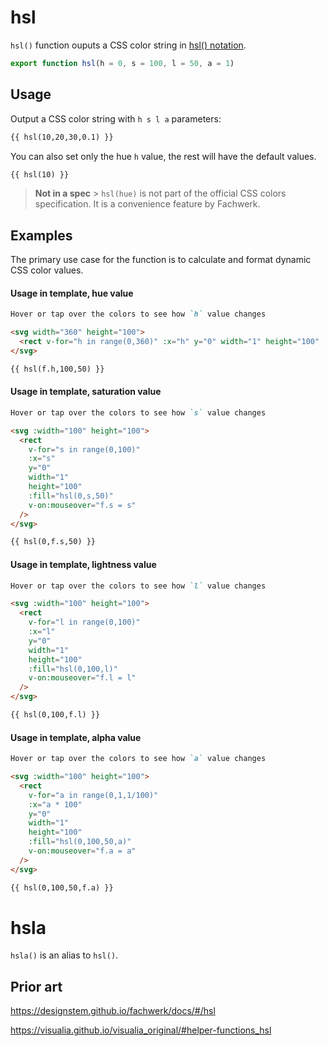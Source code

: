 # hsl

`hsl()` function ouputs a CSS color string in [hsl() notation](<https://developer.mozilla.org/en-US/docs/Web/CSS/color_value/hsl()>).

```js
export function hsl(h = 0, s = 100, l = 50, a = 1)
```

## Usage

Output a CSS color string with `h s l a` parameters:

```md
{{ hsl(10,20,30,0.1) }}
```

You can also set only the hue `h` value, the rest will have the default values.

```md
{{ hsl(10) }}
```

> **Not in a spec** > `hsl(hue)` is not part of the official CSS colors specification. It is a convenience feature by Fachwerk.

## Examples

The primary use case for the function is to calculate and format dynamic CSS color values.

#### Usage in template, hue value

```md
Hover or tap over the colors to see how `h` value changes

<svg width="360" height="100">
  <rect v-for="h in range(0,360)" :x="h" y="0" width="1" height="100" :fill="hsl(h,100,50)" v-on:mouseover="f.h = h" />
</svg>

{{ hsl(f.h,100,50) }}
```

#### Usage in template, saturation value

```md
Hover or tap over the colors to see how `s` value changes

<svg :width="100" height="100">
  <rect
    v-for="s in range(0,100)"
    :x="s"
    y="0"
    width="1"
    height="100"
    :fill="hsl(0,s,50)"
    v-on:mouseover="f.s = s"
  />
</svg>

{{ hsl(0,f.s,50) }}
```

#### Usage in template, lightness value

```md
Hover or tap over the colors to see how `l` value changes

<svg :width="100" height="100">
  <rect
    v-for="l in range(0,100)"
    :x="l"
    y="0"
    width="1"
    height="100"
    :fill="hsl(0,100,l)"
    v-on:mouseover="f.l = l"
  />
</svg>

{{ hsl(0,100,f.l) }}
```

#### Usage in template, alpha value

```md
Hover or tap over the colors to see how `a` value changes

<svg :width="100" height="100">
  <rect
    v-for="a in range(0,1,1/100)"
    :x="a * 100"
    y="0"
    width="1"
    height="100"
    :fill="hsl(0,100,50,a)"
    v-on:mouseover="f.a = a"
  />
</svg>

{{ hsl(0,100,50,f.a) }}
```

# hsla

`hsla()` is an alias to `hsl()`.

## Prior art

https://designstem.github.io/fachwerk/docs/#/hsl

https://visualia.github.io/visualia_original/#helper-functions_hsl
